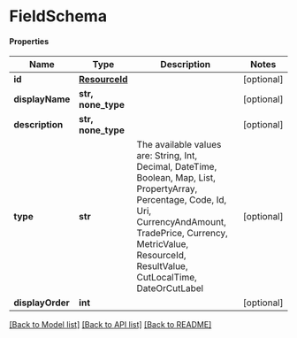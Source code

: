 # FieldSchema

#### Properties
Name | Type | Description | Notes
------------ | ------------- | ------------- | -------------
**id** | [**ResourceId**](ResourceId.md) |  | [optional] 
**displayName** | **str, none_type** |  | [optional] 
**description** | **str, none_type** |  | [optional] 
**type** | **str** | The available values are: String, Int, Decimal, DateTime, Boolean, Map, List, PropertyArray, Percentage, Code, Id, Uri, CurrencyAndAmount, TradePrice, Currency, MetricValue, ResourceId, ResultValue, CutLocalTime, DateOrCutLabel | [optional] 
**displayOrder** | **int** |  | [optional] 

[[Back to Model list]](../README.md#documentation-for-models) [[Back to API list]](../README.md#documentation-for-api-endpoints) [[Back to README]](../README.md)

